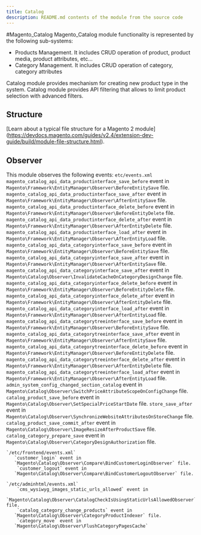 ```yaml
---
title: Catalog
description: README.md contents of the module from the source code
---
```


#Magento_Catalog
Magento_Catalog module functionality is represented by the following sub-systems:
 - Products Management. It includes CRUD operation of product, product media, product attributes, etc...
 - Category Management. It includes CRUD operation of category, category attributes

Catalog module provides mechanism for creating new product type in the system.
Catalog module provides API filtering that allows to limit product selection with advanced filters.

## Structure

  [Learn about a typical file structure for a Magento 2 module]
  (https://devdocs.magento.com/guides/v2.4/extension-dev-guide/build/module-file-structure.html).

## Observer
This module observes the following events:
   `etc/events.xml`
	   `magento_catalog_api_data_productinterface_save_before` event in
	   `Magento\Framework\EntityManager\Observer\BeforeEntitySave` file.
	   `magento_catalog_api_data_productinterface_save_after` event in
	   `Magento\Framework\EntityManager\Observer\AfterEntitySave` file.
	   `magento_catalog_api_data_productinterface_delete_before` event in
	   `Magento\Framework\EntityManager\Observer\BeforeEntityDelete` file.
	   `magento_catalog_api_data_productinterface_delete_after` event in
	   `Magento\Framework\EntityManager\Observer\AfterEntityDelete` file.
	   `magento_catalog_api_data_productinterface_load_after` event in
	   `Magento\Framework\EntityManager\Observer\AfterEntityLoad` file.
	   `magento_catalog_api_data_categoryinterface_save_before` event in
	   `Magento\Framework\EntityManager\Observer\BeforeEntitySave` file.
	   `magento_catalog_api_data_categoryinterface_save_after` event in
	   `Magento\Framework\EntityManager\Observer\AfterEntitySave` file.
	   `magento_catalog_api_data_categoryinterface_save_after` event in
	   `Magento\Catalog\Observer\InvalidateCacheOnCategoryDesignChange` file.
	   `magento_catalog_api_data_categoryinterface_delete_before` event in
	   `Magento\Framework\EntityManager\Observer\BeforeEntityDelete` file.
	   `magento_catalog_api_data_categoryinterface_delete_after` event in
	   `Magento\Framework\EntityManager\Observer\AfterEntityDelete` file.
	   `magento_catalog_api_data_categoryinterface_load_after` event in
	   `Magento\Framework\EntityManager\Observer\AfterEntityLoad` file.
	   `magento_catalog_api_data_categorytreeinterface_save_before` event in
	   `Magento\Framework\EntityManager\Observer\BeforeEntitySave` file.
	   `magento_catalog_api_data_categorytreeinterface_save_after` event in
	   `Magento\Framework\EntityManager\Observer\AfterEntitySave` file.
	   `magento_catalog_api_data_categorytreeinterface_delete_before` event in
	   `Magento\Framework\EntityManager\Observer\BeforeEntityDelete` file.
	   `magento_catalog_api_data_categorytreeinterface_delete_after` event in
	   `Magento\Framework\EntityManager\Observer\AfterEntityDelete` file.
	   `magento_catalog_api_data_categorytreeinterface_load_after` event in
	   `Magento\Framework\EntityManager\Observer\AfterEntityLoad` file.
	   `admin_system_config_changed_section_catalog` event in
	   `Magento\Catalog\Observer\SwitchPriceAttributeScopeOnConfigChange` file.
	   `catalog_product_save_before` event in
	   `Magento\Catalog\Observer\SetSpecialPriceStartDate` file.
	   `store_save_after` event in
	   `Magento\Catalog\Observer\SynchronizeWebsiteAttributesOnStoreChange` file.
	   `catalog_product_save_commit_after` event in
	   `Magento\Catalog\Observer\ImageResizeAfterProductSave` file.
	   `catalog_category_prepare_save` event in
	   `Magento\Catalog\Observer\CategoryDesignAuthorization` file.
   
    `/etc/frontend/events.xml`
	   `customer_login` event in
	   `Magento\Catalog\Observer\Compare\BindCustomerLoginObserver` file.
		`customer_logout` event in
	   `Magento\Catalog\Observer\Compare\BindCustomerLogoutObserver` file.
   
    `/etc/adminhtml/events.xml`
		`cms_wysiwyg_images_static_urls_allowed` event in
	   `Magento\Catalog\Observer\CatalogCheckIsUsingStaticUrlsAllowedObserver` file.
		`catalog_category_change_products` event in
	   `Magento\Catalog\Observer\CategoryProductIndexer` file.
		`category_move` event in
	   `Magento\Catalog\Observer\FlushCategoryPagesCache` 